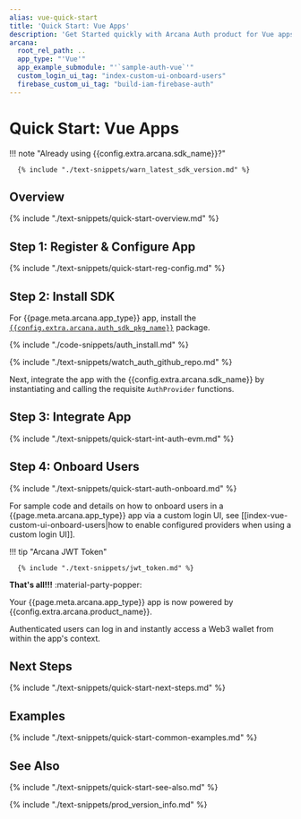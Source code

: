 ```yaml
---
alias: vue-quick-start
title: 'Quick Start: Vue Apps'
description: 'Get Started quickly with Arcana Auth product for Vue apps by using these step-by-step instructions. Use the Arcana Developer Dashboard to register the app, get a client ID and then use the client ID to integrate the app with the Arcana Auth SDK.'
arcana:
  root_rel_path: ..
  app_type: "'Vue'"
  app_example_submodule: "'`sample-auth-vue`'"
  custom_login_ui_tag: "index-custom-ui-onboard-users"
  firebase_custom_ui_tag: "build-iam-firebase-auth"
---
```


# Quick Start: Vue Apps

!!! note "Already using {{config.extra.arcana.sdk_name}}?"
  
      {% include "./text-snippets/warn_latest_sdk_version.md" %}

## Overview

{% include "./text-snippets/quick-start-overview.md" %}

## Step 1: Register & Configure App

{% include "./text-snippets/quick-start-reg-config.md" %}

## Step 2: Install SDK

For {{page.meta.arcana.app_type}} app, install the [`{{config.extra.arcana.auth_sdk_pkg_name}}`](https://www.npmjs.com/package/@arcana/auth) package.

{% include "./code-snippets/auth_install.md" %}

{% include "./text-snippets/watch_auth_github_repo.md" %}

Next, integrate the app with the {{config.extra.arcana.sdk_name}} by instantiating and calling the requisite `AuthProvider` functions.

## Step 3: Integrate App

{% include "./text-snippets/quick-start-int-auth-evm.md" %}

## Step 4: Onboard Users

{% include "./text-snippets/quick-start-auth-onboard.md" %}

For sample code and details on how to onboard users in a {{page.meta.arcana.app_type}} app via a custom login UI, see [[index-vue-custom-ui-onboard-users|how to enable configured providers when using a custom login UI]].

!!! tip "Arcana JWT Token"

      {% include "./text-snippets/jwt_token.md" %}

**That's all!!!** :material-party-popper:

Your {{page.meta.arcana.app_type}} app is now powered by {{config.extra.arcana.product_name}}.

Authenticated users can log in and instantly access a Web3 wallet from within the app's context.

## Next Steps

{% include "./text-snippets/quick-start-next-steps.md" %}

## Examples

{% include "./text-snippets/quick-start-common-examples.md" %}

## See Also

{% include "./text-snippets/quick-start-see-also.md" %}

{% include "./text-snippets/prod_version_info.md" %}
